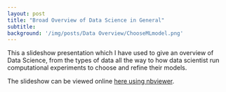 ```yaml
---
layout: post
title: "Broad Overview of Data Science in General"
subtitle:
background: '/img/posts/Data Overview/ChooseMLmodel.png'
---
```


This a slideshow presentation which I have used to give an overview of Data Science, from the types of data all the way to how data scientist run computational experiments to choose and refine their models.

The slideshow can be viewed online [here using nbviewer](https://nbviewer.jupyter.org/github/max-torch/Data-Science-Introduction/blob/main/Presentation.slides.html#/2/2).

